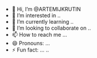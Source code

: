 - 👋 Hi, I’m @ARTEMIJKRUTIN
- 👀 I’m interested in ..
- 🌱 I’m currently learning ..
- 💞️ I’m looking to collaborate on ..
- 📫 How to reach me ...
- 😄 Pronouns: ...
- ⚡ Fun fact: ...
..
<!---
ARTEMIJKRUTIN/ARTEMIJKRUTIN is a ✨ special ✨ repository because its `README.md` (this file) appears on your GitHub profile.
You can click the Preview link to take a look at your changes.
--->
